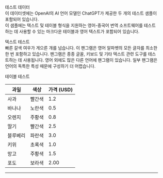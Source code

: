 테스트 데이터  
이 데이터셋에는 OpenAI의 AI 언어 모델인 ChatGPT가 제공한 두 개의 테스트 샘플이 포함되어 있습니다.  
이 샘플에는 텍스트 및 테이블 형식을 지원하는 영어-중국어 번역 소프트웨어를 테스트하는 데 사용할 수 있는 마크다운 테이블과 영어 텍스트가 포함되어 있습니다.  

텍스트 테스트  
빠른 갈색 여우가 게으른 개를 넘습니다. 이 팬그램은 영어 알파벳의 모든 글자를 최소한 한 번 포함하고 있습니다. 팬그램은 종종 글꼴, 키보드 및 기타 텍스트 관련 도구를 테스트하는 데 사용됩니다. 영어 외에도 많은 다른 언어에 팬그램이 있습니다. 일부 팬그램은 언어의 독특한 특성 때문에 구성하기 더 어렵습니다.  

테이블 테스트

| 과일 | 색상 | 가격 (USD) |
| --- | --- | --- |
| 사과 | 빨간색 | 1.2 |
| 바나나 | 노란색 | 0.5 |
| 오렌지 | 주황색 | 0.8 |
| 딸기 | 빨간색 | 2.5 |
| 블루베리 | 파란색 | 3.0 |
| 키위 | 초록색 | 1.0 |
| 망고 | 주황색 | 1.5 |
| 포도 | 보라색 | 2.00 |

---

